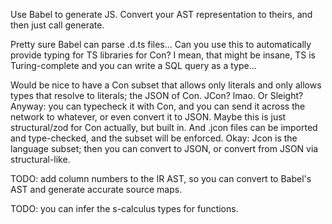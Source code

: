 Use Babel to generate JS. Convert your AST representation to theirs, and then
just call generate.

Pretty sure Babel can parse .d.ts files... Can you use this to automatically
provide typing for TS libraries for Con? I mean, that might be insane, TS is
Turing-complete and you can write a SQL query as a type...

Would be nice to have a Con subset that allows only literals and only allows
types that resolve to literals; the JSON of Con. JCon? lmao. Or Sleight?
Anyway: you can typecheck it with Con, and you can send it across the network
to whatever, or even convert it to JSON. Maybe this is just structural/zod for
Con actually, but built in. And .jcon files can be imported and type-checked,
and the subset will be enforced. Okay: Jcon is the language subset; then you
can convert to JSON, or convert from JSON via structural-like.

TODO: add column numbers to the IR AST, so you can convert to Babel's AST and
generate accurate source maps.

TODO: you can infer the s-calculus types for functions.
